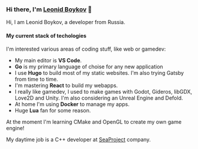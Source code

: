 ### Hi there, I'm [Leonid Boykov](https://leonidboykov.com) :wave:

Hi, I am Leonid Boykov, a developer from Russia.

#### My current stack of techologies

I'm interested various areas of coding stuff, like web or gamedev:

  * My main editor is **VS Code**.
  * **Go** is my primary language of choise for any new application
  * I use **Hugo** to build most of my static websites. I'm also trying Gatsby from time to time.
  * I'm mastering **React** to build my webapps.
  * I really like gamedev, I used to make games with Godot, Gideros, libGDX, Love2D and Unity. I'm also considering an Unreal Engine and Defold.
  * At home I'm using **Docker** to manage my apps.
  * Huge **Lua** fan for some reason.

At the moment I'm learning CMake and OpenGL to create my own game engine!

My daytime job is a C++ developer at [SeaProject](https://seaproject.ru) company.

<!--
**leonidboykov/leonidboykov** is a ✨ _special_ ✨ repository because its `README.md` (this file) appears on your GitHub profile.

Here are some ideas to get you started:

- 🔭 I’m currently working on ...
- 🌱 I’m currently learning ...
- 👯 I’m looking to collaborate on ...
- 🤔 I’m looking for help with ...
- 💬 Ask me about ...
- 📫 How to reach me: ...
- 😄 Pronouns: ...
- ⚡ Fun fact: ...
-->
